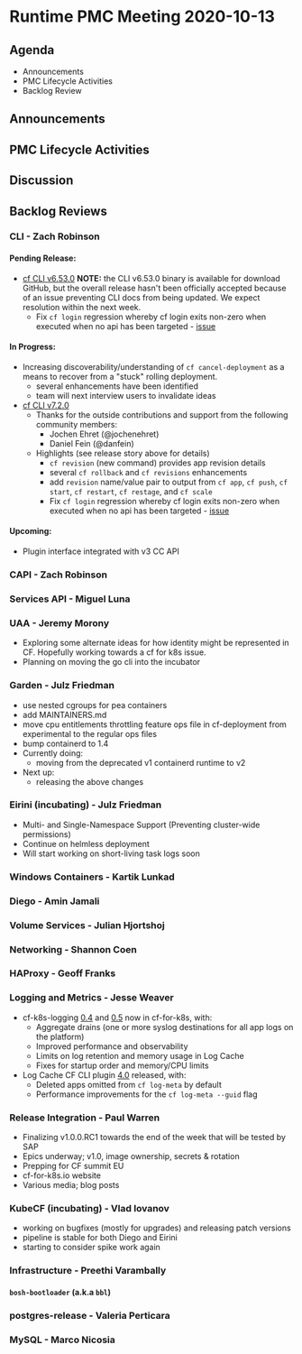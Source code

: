 # Runtime PMC Meeting 2020-10-13

## Agenda

* Announcements
* PMC Lifecycle Activities
* Backlog Review


## Announcements


## PMC Lifecycle Activities


## Discussion



## Backlog Reviews

### CLI - Zach Robinson
#### Pending Release:
- [cf CLI v6.53.0](https://www.pivotaltracker.com/story/show/174832791)
**NOTE:** the CLI v6.53.0 binary is available for download GitHub, but the overall release hasn't been officially accepted because of an issue preventing CLI docs from being updated. We expect resolution within the next week.
  - Fix `cf login` regression whereby cf login exits non-zero when executed when no api has been targeted - [issue](https://github.com/cloudfoundry/cli/issues/2011)
#### In Progress:
- Increasing discoverability/understanding of `cf cancel-deployment` as a means to recover from a "stuck" rolling deployment.
  - several enhancements have been identified
  - team will next interview users to invalidate ideas
- [cf CLI v7.2.0](https://www.pivotaltracker.com/story/show/174832798)
  - Thanks for the outside contributions and support from the following community members:
    - Jochen Ehret (@jochenehret)
    - Daniel Fein  (@danfein)
  - Highlights (see release story above for details)
    - `cf revision` (new command) provides app revision details
    - several `cf rollback` and `cf revisions` enhancements
    - add `revision` name/value pair to output from `cf app`, `cf push`, `cf start`, `cf restart`, `cf restage`, and `cf scale`
    - Fix `cf login` regression whereby cf login exits non-zero when executed when no api has been targeted - [issue](https://github.com/cloudfoundry/cli/issues/2011)
#### Upcoming:
- Plugin interface integrated with v3 CC API

### CAPI - Zach Robinson


### Services API - Miguel Luna


### UAA - Jeremy Morony
- Exploring some alternate ideas for how identity might be represented in CF. Hopefully working towards a cf for k8s issue.
- Planning on moving the go cli into the incubator

### Garden - Julz Friedman
- use nested cgroups for pea containers
- add MAINTAINERS.md
- move cpu entitlements throttling feature ops file in cf-deployment from experimental to the regular ops files
- bump containerd to 1.4
- Currently doing:
  - moving from the deprecated v1 containerd runtime to v2
- Next up:
  - releasing the above changes

### Eirini (incubating) - Julz Friedman
- Multi- and Single-Namespace Support (Preventing cluster-wide permissions)
- Continue on helmless deployment
- Will start working on short-living task logs soon

### Windows Containers - Kartik Lunkad


### Diego - Amin Jamali


### Volume Services - Julian Hjortshoj


### Networking - Shannon Coen


### HAProxy - Geoff Franks


### Logging and Metrics - Jesse Weaver
- cf-k8s-logging [0.4](https://github.com/cloudfoundry/cf-k8s-logging/releases/tag/0.4.0) and [0.5](https://github.com/cloudfoundry/cf-k8s-logging/releases/tag/0.5.0) now in cf-for-k8s, with:
  - Aggregate drains (one or more syslog destinations for all app logs on the platform)
  - Improved performance and observability
  - Limits on log retention and memory usage in Log Cache
  - Fixes for startup order and memory/CPU limits
- Log Cache CF CLI plugin [4.0](https://github.com/cloudfoundry/log-cache-cli/releases/tag/v4.0.0) released, with:
  - Deleted apps omitted from `cf log-meta` by default
  - Performance improvements for the `cf log-meta --guid` flag

### Release Integration - Paul Warren

- Finalizing v1.0.0.RC1 towards the end of the week that will be tested by SAP
- Epics underway; v1.0, image ownership, secrets & rotation
- Prepping for CF summit EU
- cf-for-k8s.io website
- Various media; blog posts

### KubeCF (incubating) - Vlad Iovanov

- working on bugfixes (mostly for upgrades) and releasing patch versions
- pipeline is stable for both Diego and Eirini
- starting to consider spike work again

### Infrastructure - Preethi Varambally

#### `bosh-bootloader` (a.k.a `bbl`)


### postgres-release - Valeria Perticara


### MySQL - Marco Nicosia
